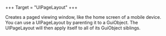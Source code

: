+++
Target = "UIPageLayout"
+++

Creates a paged viewing window, like the home screen of a mobile device. You can use a UIPageLayout by parenting it to a GuiObject. The UIPageLayout will then apply itself to all of its GuiObject siblings.